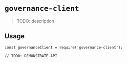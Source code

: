 # `governance-client`

> TODO: description

## Usage

```
const governanceClient = require('governance-client');

// TODO: DEMONSTRATE API
```
